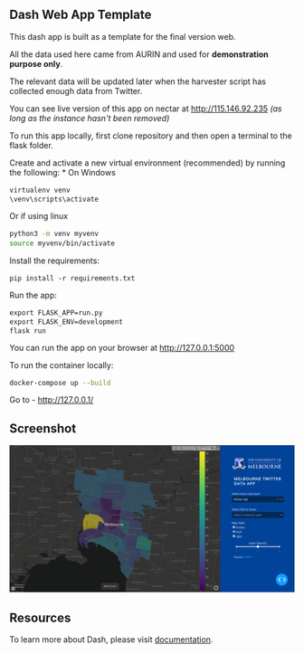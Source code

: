 ## Dash Web App Template

This dash app is built as a template for the final version web.

All the data used here came from AURIN and used for **demonstration purpose only**.

The relevant data will be updated later when the harvester script has collected enough data from Twitter.

You can see live version of this app on nectar at http://115.146.92.235 *(as long as the instance hasn't been removed)*

To run this app locally, first clone repository and then open a terminal to the flask folder.

Create and activate a new virtual environment (recommended) by running
the following:
*
On Windows

```
virtualenv venv 
\venv\scripts\activate
```

Or if using linux

```bash
python3 -m venv myvenv
source myvenv/bin/activate
```

Install the requirements:

```
pip install -r requirements.txt
```
Run the app:

```
export FLASK_APP=run.py
export FLASK_ENV=development
flask run
```
You can run the app on your browser at http://127.0.0.1:5000

To run the container locally:

```sh
docker-compose up --build
```

Go to - http://127.0.0.1/

## Screenshot

![screen.png](screen.png)


## Resources

To learn more about Dash, please visit [documentation](https://plot.ly/dash).
